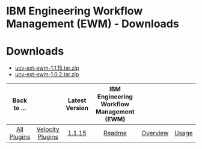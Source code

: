 
IBM Engineering Workflow Management (EWM) - Downloads
=====================================================

# Downloads

- [ucv-ext-ewm-1.1.15.tar.zip](https://raw.githubusercontent.com/UrbanCode/IBM-UCV-PLUGINS/main/files/ucv-ext-ewm/ucv-ext-ewm-1.1.15.tar.zip)
- [ucv-ext-ewm-1.0.2.tar.zip](https://raw.githubusercontent.com/UrbanCode/IBM-UCV-PLUGINS/main/files/ucv-ext-ewm/ucv-ext-ewm-1.0.2.tar.zip)

|Back to ...||Latest Version|IBM Engineering Workflow Management (EWM) |||
| :---: | :---: | :---: | :---: | :---: | :---: |
|[All Plugins](../../index.md)|[Velocity Plugins](../README.md)|[1.1.15](https://raw.githubusercontent.com/UrbanCode/IBM-UCV-PLUGINS/main/files/ucv-ext-ewm/ucv-ext-ewm-1.1.15.tar.zip)|[Readme](README.md)|[Overview](overview.md)|[Usage](usage.md)|
